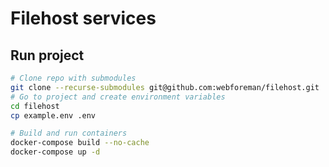 # Filehost services

## Run project

```bash
# Clone repo with submodules
git clone --recurse-submodules git@github.com:webforeman/filehost.git
# Go to project and create environment variables
cd filehost
cp example.env .env

# Build and run containers
docker-compose build --no-cache
docker-compose up -d
```
